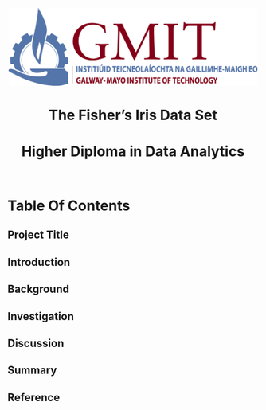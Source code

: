 <br/>

<p align="center">
  <img src="./JPEGs/GMIT_logo.jpg" width="500" />
</p>

#
<H1 align="center"> The Fisher’s Iris Data Set  </H1>
<H1 align="center"> Higher Diploma in Data Analytics  </H1>
<br/>



# Table Of Contents 
## Project Title
## Introduction
## Background 
## Investigation
## Discussion
## Summary
## Reference

<br/>





































